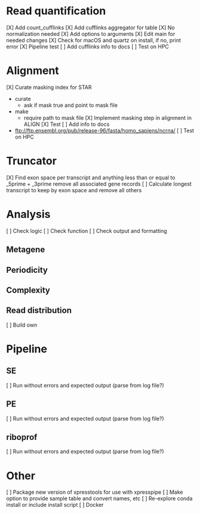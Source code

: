 # Read quantification
[X] Add count_cufflinks
[X] Add cufflinks aggregator for table
[X] No normalization needed
[X] Add options to arguments
[X] Edit main for needed changes
[X] Check for macOS and quartz on install, if no, print error
[X] Pipeline test
[ ] Add cufflinks info to docs
[ ] Test on HPC


# Alignment
[X] Curate masking index for STAR
  - curate
    - ask if mask true and point to mask file
  - make
    - require path to mask file
[X] Implement masking step in alignment in ALIGN
[X] Test
[ ] Add info to docs
  - ftp://ftp.ensembl.org/pub/release-96/fasta/homo_sapiens/ncrna/
[ ] Test on HPC


# Truncator
[X] Find exon space per transcript and anything less than or equal to \_5prime + \_3prime remove all associated gene records
[ ] Calculate longest transcript to keep by exon space and remove all others

# Analysis
[ ] Check logic
[ ] Check function
[ ] Check output and formatting

## Metagene


## Periodicity


## Complexity


## Read distribution
[ ] Build own


# Pipeline
## SE
[ ] Run without errors and expected output (parse from log file?)


## PE  
[ ] Run without errors and expected output (parse from log file?)


## riboprof
[ ] Run without errors and expected output (parse from log file?)

# Other
[ ] Package new version of xpresstools for use with xpresspipe
[ ] Make option to provide sample table and convert names, etc
[ ] Re-explore conda install or include install script
[ ] Docker

